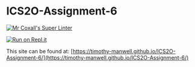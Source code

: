 # ICS2O-Assignment-6

[![Mr Coxall's Super Linter](https://github.com/Timothy-Manwell/ICS2O-Assignment-6/workflows/Mr%20Coxall's%20Super%20Linter/badge.svg)](https://github.com/Timothy-Manwell/ICS2O-Assignment-6/actions)

[![Run on Repl.it](https://repl.it/badge/github/timothy-manwell/ICS2O-Assignment-6)](https://repl.it/github/timothy-manwell/ICS2O-Assignment-6)

This site can be found at: [https://timothy-manwell.github.io/ICS2O-Assignment-6/](https://timothy-manwell.github.io/ICS2O-Assignment-6/)
